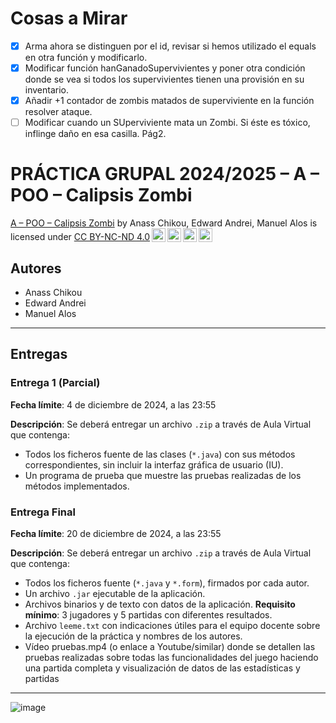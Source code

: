 # Cosas a Mirar

- [x] Arma ahora se distinguen por el id, revisar si hemos utilizado el equals en otra función y modificarlo.
- [x] Modificar función hanGanadoSupervivientes y poner otra condición donde se vea si todos los supervivientes tienen una provisión en su inventario.
- [x] Añadir +1 contador de zombis matados de superviviente en la función resolver ataque.
- [ ] Modificar cuando un SUperviviente mata un Zombi. Si éste es tóxico, inflinge daño en esa casilla. Pág2.

# PRÁCTICA GRUPAL 2024/2025 – A – POO – Calipsis Zombi
<p xmlns:cc="http://creativecommons.org/ns#" xmlns:dct="http://purl.org/dc/terms/"><a property="dct:title" rel="cc:attributionURL" href="https://github.com/Edward-Andrei-2005/ManzanasYPeras">A – POO – Calipsis Zombi</a> by <span property="cc:attributionName">Anass Chikou, Edward Andrei, Manuel Alos</span> is licensed under <a href="https://creativecommons.org/licenses/by-nc-nd/4.0/?ref=chooser-v1" target="_blank" rel="license noopener noreferrer" style="display:inline-block;">CC BY-NC-ND 4.0<img style="height:22px!important;margin-left:3px;vertical-align:text-bottom;" src="https://mirrors.creativecommons.org/presskit/icons/cc.svg?ref=chooser-v1" alt=""><img style="height:22px!important;margin-left:3px;vertical-align:text-bottom;" src="https://mirrors.creativecommons.org/presskit/icons/by.svg?ref=chooser-v1" alt=""><img style="height:22px!important;margin-left:3px;vertical-align:text-bottom;" src="https://mirrors.creativecommons.org/presskit/icons/nc.svg?ref=chooser-v1" alt=""><img style="height:22px!important;margin-left:3px;vertical-align:text-bottom;" src="https://mirrors.creativecommons.org/presskit/icons/nd.svg?ref=chooser-v1" alt=""></a></p>

## Autores
- Anass Chikou
- Edward Andrei
- Manuel Alos

---

## Entregas

### Entrega 1 (Parcial)
**Fecha límite**: 4 de diciembre de 2024, a las 23:55

**Descripción**: 
Se deberá entregar un archivo `.zip` a través de Aula Virtual que contenga:
- Todos los ficheros fuente de las clases (`*.java`) con sus métodos correspondientes, sin incluir la interfaz gráfica de usuario (IU).
- Un programa de prueba que muestre las pruebas realizadas de los métodos implementados.

### Entrega Final
**Fecha límite**: 20 de diciembre de 2024, a las 23:55

**Descripción**: 
Se deberá entregar un archivo `.zip` a través de Aula Virtual que contenga:
- Todos los ficheros fuente (`*.java` y `*.form`), firmados por cada autor.
- Un archivo `.jar` ejecutable de la aplicación.
- Archivos binarios y de texto con datos de la aplicación. **Requisito mínimo**: 3 jugadores y 5 partidas con diferentes resultados.
- Archivo `leeme.txt` con indicaciones útiles para el equipo docente sobre la ejecución de la práctica y nombres de los autores.
- Vídeo pruebas.mp4 (o enlace a Youtube/similar) donde se detallen las pruebas realizadas sobre todas las funcionalidades del juego haciendo una partida completa y visualización de datos de las estadísticas y partidas
---

![image](https://github.com/user-attachments/assets/9c7ca389-599c-40af-a1cf-5866c6699682)




